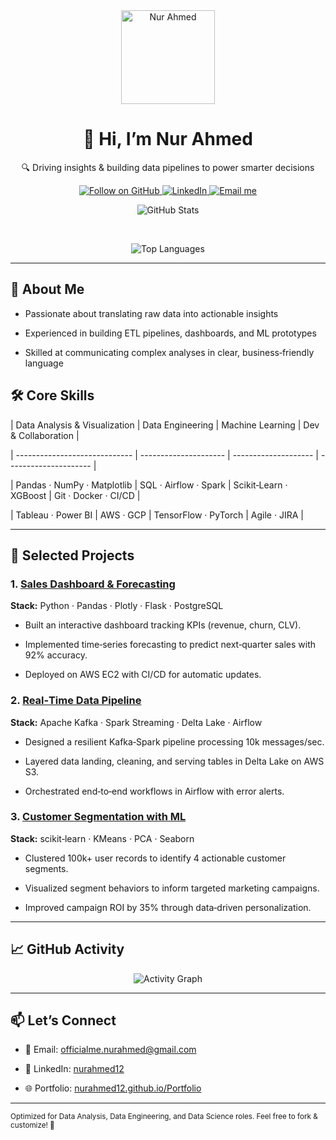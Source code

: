 <!--

🔥 README Template for Data Roles 🔥

Customize the badges, links, and project descriptions below!

-->



<div align="center">

<!-- Avatar (bigger) -->

<img src="https://github.com/nurahmed12.png" width="150" alt="Nur Ahmed"/>



<!-- Header: Name and Tagline -->

<h1>👋 Hi, I’m Nur Ahmed</h1>

<p>🔍 Driving insights & building data pipelines to power smarter decisions</p>



<!-- Badges: GitHub stats, LinkedIn, email -->

<p>

<a href="https://github.com/nurahmed12">

<img src="https://img.shields.io/github/followers/nurahmed12?label=Follow&style=social" alt="Follow on GitHub"/>

</a>

<a href="https://www.linkedin.com/in/nurahmed12/">

<img src="https://img.shields.io/badge/LinkedIn-Profile-blue?style=flat-square&logo=linkedin" alt="LinkedIn"/>

</a>

<a href="mailto:officialme.nurahmed@gmail.com">

<img src="https://img.shields.io/badge/Email-Here-red?style=flat-square&logo=gmail" alt="Email me"/>

</a>

</p>



<!-- GitHub Stats & Top Languages (donut layout, no “C”) -->

<p>

<img src="https://github-readme-stats.vercel.app/api?username=nurahmed12&show_icons=true&theme=default&hide_border=true" alt="GitHub Stats" />

&nbsp;

<img src="https://github-readme-stats.vercel.app/api/top-langs/?username=nurahmed12&layout=donut&theme=default&hide_border=true" alt="Top Languages" />

</p>

</div>



---



## 🚀 About Me

- Passionate about translating raw data into actionable insights

- Experienced in building ETL pipelines, dashboards, and ML prototypes

- Skilled at communicating complex analyses in clear, business‑friendly language



## 🛠️ Core Skills



| Data Analysis & Visualization | Data Engineering | Machine Learning | Dev & Collaboration |

| ----------------------------- | --------------------- | -------------------- | --------------------- |

| Pandas · NumPy · Matplotlib | SQL · Airflow · Spark | Scikit‑Learn · XGBoost | Git · Docker · CI/CD |

| Tableau · Power BI | AWS · GCP | TensorFlow · PyTorch | Agile · JIRA |



---



## 📂 Selected Projects



### 1. [Sales Dashboard & Forecasting](https://github.com/nurahmed12/sales-dashboard)

**Stack:** Python · Pandas · Plotly · Flask · PostgreSQL

- Built an interactive dashboard tracking KPIs (revenue, churn, CLV).

- Implemented time‑series forecasting to predict next‑quarter sales with 92% accuracy.

- Deployed on AWS EC2 with CI/CD for automatic updates.



### 2. [Real‑Time Data Pipeline](https://github.com/nurahmed12/real-time-pipeline)

**Stack:** Apache Kafka · Spark Streaming · Delta Lake · Airflow

- Designed a resilient Kafka‑Spark pipeline processing 10k messages/sec.

- Layered data landing, cleaning, and serving tables in Delta Lake on AWS S3.

- Orchestrated end‑to‑end workflows in Airflow with error alerts.



### 3. [Customer Segmentation with ML](https://github.com/nurahmed12/customer-segmentation)

**Stack:** scikit‑learn · KMeans · PCA · Seaborn

- Clustered 100k+ user records to identify 4 actionable customer segments.

- Visualized segment behaviors to inform targeted marketing campaigns.

- Improved campaign ROI by 35% through data‑driven personalization.



---



## 📈 GitHub Activity

<div align="center">

<img src="https://github-readme-activity-graph.vercel.app/graph?username=nurahmed12&theme=github" alt="Activity Graph" />

</div>



---



## 📫 Let’s Connect

- 📧 Email: [officialme.nurahmed@gmail.com](mailto:officialme.nurahmed@gmail.com)

- 🔗 LinkedIn: [nurahmed12](https://www.linkedin.com/in/nurahmed12/)

- 🌐 Portfolio: [nurahmed12.github.io/Portfolio](https://nurahmed12.github.io/Portfolio/)



---



<sub>Optimized for Data Analysis, Data Engineering, and Data Science roles. Feel free to fork & customize! 🚀</sub>
